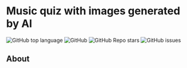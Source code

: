 # Music quiz with images generated by AI

![GitHub top language](https://img.shields.io/github/languages/top/NewMrPotato/Music-Quiz)
![GitHub](https://img.shields.io/github/license/NewMrPotato/Music-Quiz)
![GitHub Repo stars](https://img.shields.io/github/stars/NewMrPotato/Music-Quiz)
![GitHub issues](https://img.shields.io/github/issues/NewMrPotato/Music-Quiz)

## About


